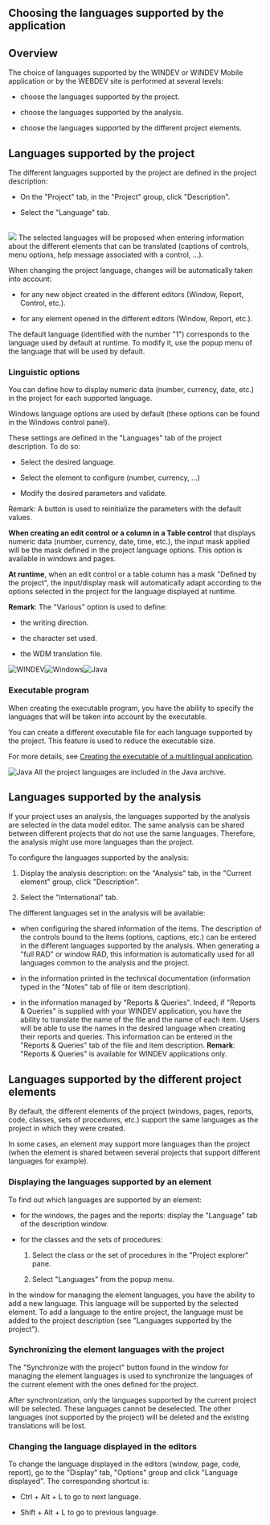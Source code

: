 


## Choosing the languages supported by the application
			



<a name="NOTE1"></a>
<a name="NOTE1_1"></a>


## Overview
<a name="overview_ELTTEXTE000230"></a>
The choice of languages supported by the WINDEV or WINDEV Mobile application or by the WEBDEV site is performed at several levels:

- choose the languages supported by the project.

- choose the languages supported by the analysis.

- choose the languages supported by the different project elements.




<a name="NOTE2"></a>
<a name="NOTE2_1"></a>


## Languages supported by the project
<a name="languages_supported_the_project_ELTTEXTE000254"></a>
The different languages supported by the project are defined in the project description: 

- On the "Project" tab, in the "Project" group, click "Description". 

- Select the "Language" tab.

<br>![](https://doc.pcsoft.fr/en-US/images/image.awp?langid=3&name=Projet_multilangue%20-%20HC%20N%B0001.gif&type=thumb)
The selected languages will be proposed when entering information about the different elements that can be translated (captions of controls, menu options, help message associated with a control, ...).

When changing the project language, changes will be automatically taken into account:

- for any new object created in the different editors (Window, Report, Control, etc.).

- for any element opened in the different editors (Window, Report, etc.).




The default language (identified with the number "1") corresponds to the language used by default at runtime. To modify it, use the popup menu of the language that will be used by default.
<a name="NOTE2_2"></a>


### Linguistic options
<a name="linguistic_options_ELTPARAGRAPHE000052"></a>

You can define how to display numeric data (number, currency, date, etc.) in the project for each supported language.

Windows language options are used by default (these options can be found in the Windows control panel).

These settings are defined in the "Languages" tab of the project description. To do so:

- Select the desired language. 

- Select the element to configure (number, currency, ...)

- Modify the desired parameters and validate. 




Remark: A button is used to reinitialize the parameters with the default values.

**When creating an edit control or a column in a Table control** that displays numeric data (number, currency, date, time, etc.), the input mask applied will be the mask defined in the project language options. This option is available in windows and pages.

**At runtime**, when an edit control or a table column has a mask "Defined by the project", the input/display mask will automatically adapt according to the options selected in the project for the language displayed at runtime.

**Remark**: The "Various" option is used to define: 

- the writing direction.

- the character set used.

- the WDM translation file.



<a name="NOTE2_3"></a>
![WINDEV](https://doc.pcsoft.fr/ext/images/us/WD.png)![Windows](https://doc.pcsoft.fr/ext/images/us/WINDOWS.png)![Java](https://doc.pcsoft.fr/ext/images/us/JAVA.png) 

### Executable program
<a name="executable_program_ELTPARAGRAPHE000083"></a>

When creating the executable program, you have the ability to specify the languages that will be taken into account by the executable.

You can create a different executable file for each language supported by the project. This feature is used to reduce the executable size.

For more details, see [Creating the executable of a multilingual application](../WDLang1/3054006.md).

![Java](https://doc.pcsoft.fr/ext/images/us/JAVA.png) All the project languages are included in the Java archive.

<a name="NOTE3"></a>
<a name="NOTE3_1"></a>


## Languages supported by the analysis
<a name="languages_supported_the_analysis_ELTTEXTE000290"></a>
If your project uses an analysis, the languages supported by the analysis are selected in the data model editor. The same analysis can be shared between different projects that do not use the same languages. Therefore, the analysis might use more languages than the project.

To configure the languages supported by the analysis: 

1. Display the analysis description: on the "Analysis" tab, in the "Current element" group, click "Description". 

2. Select the "International" tab.




The different languages set in the analysis will be available:

- when configuring the shared information of the items. The description of the controls bound to the items (options, captions, etc.) can be entered in the different languages supported by the analysis. When generating a "full RAD" or window RAD, this information is automatically used for all languages common to the analysis and the project.

- in the information printed in the technical documentation (information typed in the "Notes" tab of file or item description).

- in the information managed by "Reports & Queries". Indeed, if "Reports & Queries" is supplied with your WINDEV application, you have the ability to translate the name of the file and the name of each item. Users will be able to use the names in the desired language when creating their reports and queries. This information can be entered in the "Reports & Queries" tab of the file and item description. 
	**Remark**: "Reports & Queries" is available for WINDEV applications only.




<a name="NOTE4"></a>
<a name="NOTE4_1"></a>


## Languages supported by the different project elements
<a name="languages_supported_the_different_project_elements_ELTTEXTE000314"></a>
By default, the different elements of the project (windows, pages, reports, code, classes, sets of procedures, etc.) support the same languages as the project in which they were created.

In some cases, an element may support more languages than the project (when the element is shared between several projects that support different languages for example).
<a name="NOTE4_2"></a>


### Displaying the languages supported by an element
<a name="displaying_the_languages_supported_element_ELTPARAGRAPHE000142"></a>

To find out which languages are supported by an element:

- for the windows, the pages and the reports: display the "Language" tab of the description window.

- for the classes and the sets of procedures:

	1. Select the class or the set of procedures in the "Project explorer" pane.

	2. Select "Languages" from the popup menu.







In the window for managing the element languages, you have the ability to add a new language. This language will be supported by the selected element. To add a language to the entire project, the language must be added to the project description (see "Languages supported by the project").
<a name="NOTE4_3"></a>


### Synchronizing the element languages with the project
<a name="synchronizing_the_element_languages_with_the_project_ELTPARAGRAPHE000157"></a>

The "Synchronize with the project" button found in the window for managing the element languages is used to synchronize the languages of the current element with the ones defined for the project.

After synchronization, only the languages supported by the current project will be selected. These languages cannot be deselected. The other languages (not supported by the project) will be deleted and the existing translations will be lost.
<a name="NOTE4_4"></a>


### Changing the language displayed in the editors
<a name="changing_the_language_displayed_the_editors_ELTPARAGRAPHE000166"></a>

To change the language displayed in the editors (window, page, code, report), go to the "Display" tab, "Options" group and click "Language displayed". The corresponding shortcut is:

- Ctrl + Alt + L to go to next language. 

- Shift + Alt + L to go to previous language. 





